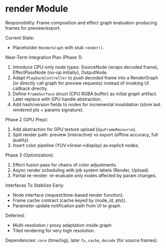 # render Module
Responsibility: Frame composition and effect graph evaluation producing frames for preview/export.

Current State:
- Placeholder `RenderGraph` with stub `render()`.

Near-Term Integration Plan (Phase 1):
1. Introduce CPU-only node types: SourceNode (wraps decoded frame), EffectPassNode (no-op initially), OutputNode.
2. Adapt `PlaybackController` to push decoded frame into a RenderGraph (or directly call graph for preview requests) instead of invoking UI callback directly.
3. Define `FrameSurface` struct (CPU RGBA buffer) as initial graph artifact. Later replace with GPU handle abstraction.
4. Add hash/version fields to nodes for incremental invalidation (store last rendered pts + params signature).

Phase 2 (GPU Prep):
1. Add abstraction for GPU texture upload (`GpuFrameResource`).
2. Split render path: preview (interactive) vs export (offline accuracy, full quality).
3. Insert color pipeline (YUV->linear->display) as explicit nodes.

Phase 3 (Optimization):
1. Effect fusion pass for chains of color adjustments.
2. Async render scheduling with job system labels (Render, Upload).
3. Partial re-render: re-evaluate only nodes affected by param changes.

Interfaces To Stabilize Early:
- Node interface (request/time-based render function).
- Frame cache contract (cache keyed by (node_id, pts)).
- Parameter update notification path from UI to graph.

Deferred:
- Multi-resolution / proxy adaptation inside graph.
- Tiled rendering for very high resolution.

Dependencies: `core` (time/log), later `fx`, `cache`, `decode` (for source frames).

